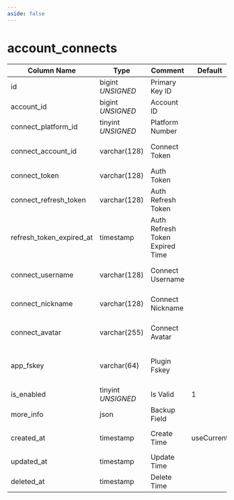 ```yaml
---
aside: false
---
```


# account_connects

| Column Name | Type | Comment | Default | Null | Remark |
| --- | --- | --- | --- | --- | --- |
| id | bigint *UNSIGNED* | Primary Key ID |  | NO | Auto Increment |
| account_id | bigint *UNSIGNED* | Account ID |  | NO | Related field [accounts->id](accounts.md) |
| connect_platform_id | tinyint *UNSIGNED* | Platform Number |  | NO | Related configuration [connects](../../database/dictionary/connects.md) key value |
| connect_account_id | varchar(128) | Connect Token |  | NO | **Unique**<br>For example: WeChat openid or GitHub ID |
| connect_token | varchar(128) | Auth Token |  | YES |  |
| connect_refresh_token | varchar(128) | Auth Refresh Token |  | YES |  |
| refresh_token_expired_at | timestamp | Auth Refresh Token Expired Time |  | YES | connect_refresh_token |
| connect_username | varchar(128) | Connect Username |  | YES | Platform username, leave empty if not available |
| connect_nickname | varchar(128) | Connect Nickname |  | YES | Platform nickname, use platform name if not available |
| connect_avatar | varchar(255) | Connect Avatar |  | YES | Platform avatar URL, leave empty if not available |
| app_fskey | varchar(64) | Plugin Fskey |  | NO | Related field [apps->fskey](../apps/apps.md)<br>Created by which plugin  |
| is_enabled | tinyint *UNSIGNED* | Is Valid | 1 | NO | 0.Invalid / 1.Valid |
| more_info | json | Backup Field |  | YES |  |
| created_at | timestamp | Create Time | useCurrent | NO | For example, MySQL defaults to `CURRENT_TIMESTAMP` |
| updated_at | timestamp | Update Time |  | YES |  |
| deleted_at | timestamp | Delete Time |  | YES |  |
